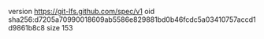 version https://git-lfs.github.com/spec/v1
oid sha256:d7205a70990018609ab5586e829881bd0b46fcdc5a03410757accd1d9861b8c8
size 153
